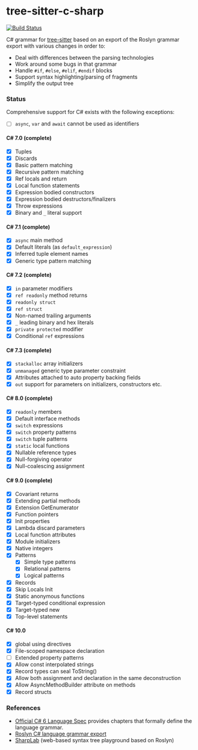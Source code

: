 # tree-sitter-c-sharp

[![Build Status](https://github.com/tree-sitter/tree-sitter-c-sharp/workflows/build/badge.svg)](https://github.com/tree-sitter/tree-sitter-c-sharp/actions?query=workflow%3Abuild)

C# grammar for [tree-sitter](https://github.com/tree-sitter/tree-sitter) based on an export of the Roslyn grammar export with various changes in order to:

- Deal with differences between the parsing technologies
- Work around some bugs in that grammar
- Handle `#if`, `#else`, `#elif`, `#endif` blocks
- Support syntax highlighting/parsing of fragments
- Simplify the output tree

### Status

Comprehensive support for C# exists with the following exceptions:

- [ ] `async`, `var` and `await` cannot be used as identifiers

#### C# 7.0 (complete)

- [x] Tuples
- [x] Discards
- [x] Basic pattern matching
- [x] Recursive pattern matching
- [x] Ref locals and return
- [x] Local function statements
- [x] Expression bodied constructors
- [x] Expression bodied destructors/finalizers
- [x] Throw expressions
- [x] Binary and `_` literal support

#### C# 7.1 (complete)

- [x] `async` main method
- [x] Default literals (as `default_expression`)
- [x] Inferred tuple element names
- [x] Generic type pattern matching

#### C# 7.2 (complete)

- [x] `in` parameter modifiers
- [x] `ref readonly` method returns
- [x] `readonly struct`
- [x] `ref struct`
- [x] Non-named trailing arguments
- [x] `_` leading binary and hex literals
- [x] `private protected` modifier
- [x] Conditional `ref` expressions

#### C# 7.3 (complete)

- [x] `stackalloc` array initializers
- [x] `unmanaged` generic type parameter constraint
- [x] Attributes attached to auto property backing fields
- [x] `out` support for parameters on initializers, constructors etc.

#### C# 8.0 (complete)

- [x] `readonly` members
- [x] Default interface methods
- [x] `switch` expressions
- [x] `switch` property patterns
- [x] `switch` tuple patterns
- [x] `static` local functions
- [x] Nullable reference types
- [x] Null-forgiving operator
- [x] Null-coalescing assignment

#### C# 9.0 (complete)

- [x] Covariant returns
- [x] Extending partial methods
- [x] Extension GetEnumerator
- [x] Function pointers
- [x] Init properties
- [x] Lambda discard parameters
- [x] Local function attributes
- [x] Module initializers
- [x] Native integers
- [x] Patterns
  - [x] Simple type patterns
  - [x] Relational patterns
  - [x] Logical patterns
- [x] Records
- [x] Skip Locals Init
- [x] Static anonymous functions
- [x] Target-typed conditional expression
- [x] Target-typed new
- [x] Top-level statements

#### C# 10.0

- [x] global using directives
- [x] File-scoped namespace declaration
- [ ] Extended property patterns
- [x] Allow const interpolated strings
- [x] Record types can seal ToString()
- [x] Allow both assignment and declaration in the same deconstruction
- [x] Allow AsyncMethodBuilder attribute on methods
- [x] Record structs

### References

- [Official C# 6 Language Spec](https://github.com/dotnet/csharplang/blob/master/spec/) provides chapters that formally define the language grammar.
- [Roslyn C# language grammar export](https://github.com/dotnet/roslyn/blob/master/src/Compilers/CSharp/Portable/Generated/CSharp.Generated.g4)
- [SharpLab](https://sharplab.io) (web-based syntax tree playground based on Roslyn)
